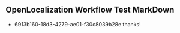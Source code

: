 ## OpenLocalization Workflow Test MarkDown
* 6913b160-18d3-4279-ae01-f30c8039b28e thanks!

<!--HONumber=Oct16_HO3-->


